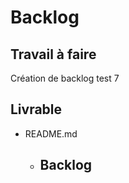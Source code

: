 # Backlog 
 
## Travail à faire 
    
Création de backlog test 7

## Livrable 
 
- README.md
  - ## Backlog
